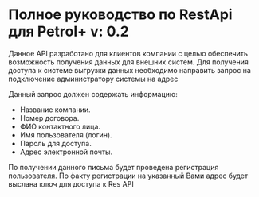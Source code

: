 Полное руководство по RestApi для Petrol+ v: 0.2
================================================

Данное API разработано для клиентов компании с целью обеспечить возможность получения данных для внешних систем.
Для получения доступа к системе выгрузки данных необходимо направить запрос на подключение администратору системы на адрес

Данный запрос должен содержать информацию:

- Название компании.
- Номер договора.
- ФИО контактного лица.
- Имя пользователя (логин).
- Пароль для доступа.
- Адрес электронной почты.

По получении данного письма будет проведена регистрация пользователя. По факту регистрации на указанный Вами адрес будет выслана ключ для доступа к Res API








